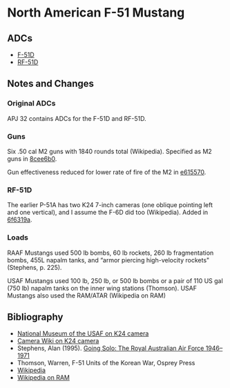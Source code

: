 # North American F-51 Mustang

## ADCs

- [F-51D](F-51D.json)
- [RF-51D](RF-51D.json)

## Notes and Changes

### Original ADCs

APJ 32 contains ADCs for the F-51D and RF-51D.

### Guns

Six .50 cal M2 guns with 1840 rounds total (Wikipedia). Specified as M2 guns in [8cee6b0](https://github.com/alanwatsonforster/glass/commit/8cee6b01a1744e54cf70e85c08d94d8a57d71be3).

Gun effectiveness reduced for lower rate of fire of the M2 in 
[e615570](https://github.com/alanwatsonforster/glass/commit/e61557086cfc61119e920453d1bded66bac57bd3).

### RF-51D

The earlier P-51A has two K24 7-inch cameras (one oblique pointing left and one vertical), and I assume the F-6D did too (Wikipedia). Added in [6f6319a](https://github.com/alanwatsonforster/glass/commit/6f6319ac58eb8098d0159d2f888180dc3ee0aaea).

### Loads

RAAF Mustangs used 500 lb bombs, 60 lb rockets, 260 lb fragmentation bombs, 455L napalm tanks, and “armor piercing high-velocity rockets" (Stephens, p. 225).

USAF Mustangs used 100 lb, 250 lb, or 500 lb bombs or a pair of 110 US gal (750 lb) napalm tanks on the inner wing stations (Thomson). USAF Mustangs also used the RAM/ATAR (Wikipedia on RAM)

## Bibliography

- [National Museum of the USAF on K24 camera](https://www.nationalmuseum.af.mil/Visit/Museum-Exhibits/Fact-Sheets/Display/Article/196129/k-24-camera/)
- [Camera Wiki on K24 camera](http://camera-wiki.org/wiki/Kodak_K-24)
- Stephens, Alan (1995). [Going Solo: The Royal Australian Air Force 1946–1971](https://web.archive.org/web/20170822135528/http://airpower.airforce.gov.au/APDC/media/PDF-Files/Historical%20Publications/HIST03-Going-Solo-The-Royal-Australian-Air-Force-1946-1971.pdf)
- Thomson, Warren, F-51 Units of the Korean War, Osprey Press
- [Wikipedia](https://en.wikipedia.org/wiki/North_American_P-51_Mustang)
- [Wikipedia on RAM](https://en.wikipedia.org/wiki/Ram_(rocket))